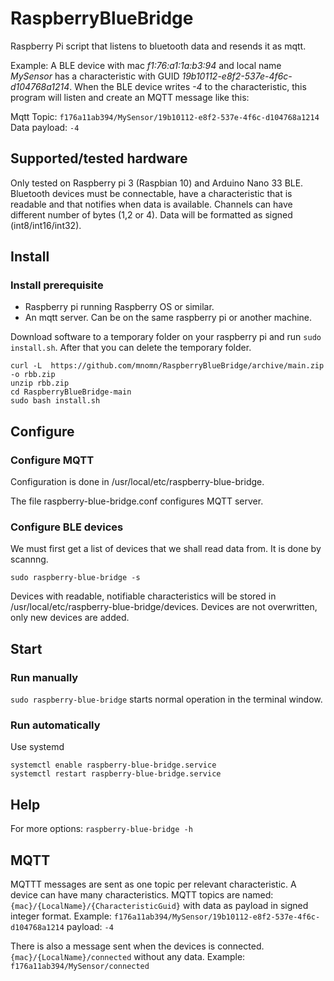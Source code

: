 # RaspberryBlueBridge
Raspberry Pi script that listens to bluetooth data and resends it as mqtt.

Example: A BLE device with mac *f1:76:a1:1a:b3:94* and local name *MySensor* has a characteristic with GUID *19b10112-e8f2-537e-4f6c-d104768a1214*.
When the BLE device writes *-4* to the characteristic, this program will listen and create an MQTT message like this:

Mqtt Topic: `f176a11ab394/MySensor/19b10112-e8f2-537e-4f6c-d104768a1214`  
Data payload: `-4`

## Supported/tested hardware
Only tested on Raspberry pi 3 (Raspbian 10) and Arduino Nano 33 BLE.
Bluetooth devices must be connectable, have a characteristic that is readable and that notifies when data is available. Channels can have different number of bytes (1,2 or 4).
Data will be formatted as signed (int8/int16/int32).

## Install
### Install prerequisite
* Raspberry pi running Raspberry OS or similar.
* An mqtt server. Can be on the same raspberry pi or another machine.

Download software to a temporary folder on your raspberry pi and run `sudo install.sh`.
After that you can delete the temporary folder.

```
curl -L  https://github.com/mnomn/RaspberryBlueBridge/archive/main.zip -o rbb.zip
unzip rbb.zip
cd RaspberryBlueBridge-main
sudo bash install.sh
````

## Configure
### Configure MQTT
Configuration is done in /usr/local/etc/raspberry-blue-bridge.

The file raspberry-blue-bridge.conf configures MQTT server.

### Configure BLE devices
We must first get a list of devices that we shall read data from. It is done by scannng.

`sudo raspberry-blue-bridge -s`

Devices with readable, notifiable characteristics will be stored in /usr/local/etc/raspberry-blue-bridge/devices.
Devices are not overwritten, only new devices are added.

## Start
### Run manually
`sudo raspberry-blue-bridge` starts normal operation in the terminal window.

### Run automatically
Use systemd
```
systemctl enable raspberry-blue-bridge.service
systemctl restart raspberry-blue-bridge.service
```

## Help
For more options: `raspberry-blue-bridge -h`

## MQTT
MQTTT messages are sent as one topic per relevant characteristic. A device can have many characteristics.
MQTT topics are named: `{mac}/{LocalName}/{CharacteristicGuid}` with data as payload in signed integer format.
Example: `f176a11ab394/MySensor/19b10112-e8f2-537e-4f6c-d104768a1214` payload: `-4`

There is also a message sent when the devices is connected.
`{mac}/{LocalName}/connected` without any data.
Example: `f176a11ab394/MySensor/connected`
